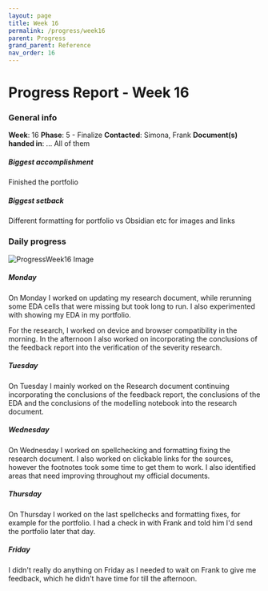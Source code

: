 ```yaml
---
layout: page
title: Week 16
permalink: /progress/week16
parent: Progress
grand_parent: Reference
nav_order: 16
---
```

# Progress Report - Week 16

### General info
**Week**: 16 
**Phase**:  5 - Finalize
**Contacted**: Simona, Frank
**Document(s) handed in**: ... All of them

##### Biggest accomplishment
Finished the portfolio

##### Biggest setback
Different formatting for portfolio vs Obsidian etc for images and links

### Daily progress
![ProgressWeek16 Image](/assets/Week16-progress.png)

##### Monday
On Monday I worked on updating my research document, while rerunning some EDA cells that were missing but took long to run. I also experimented with showing my EDA in my portfolio.

For the research, I worked on device and browser compatibility in the morning. In the afternoon I also worked on incorporating the conclusions of the feedback report into the verification of the severity research.

##### Tuesday
On Tuesday I mainly worked on the Research document continuing incorporating the conclusions of the feedback report, the conclusions of the EDA and the conclusions of the modelling notebook into the research document. 

##### Wednesday
On Wednesday I worked on spellchecking and formatting fixing the research document. I also worked on clickable links for the sources, however the footnotes took some time to get them to work. I also identified areas that need improving throughout my official documents.

##### Thursday
On Thursday I worked on the last spellchecks and formatting fixes, for example for the portfolio. I had a check in with Frank and told him I'd send the portfolio later that day.

##### Friday
I didn't really do anything on Friday as I needed to wait on Frank to give me feedback, which he didn't have time for till the afternoon.
